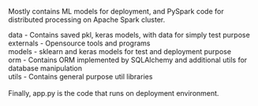 Mostly contains ML models for deployment, and PySpark code for distributed processing on Apache Spark cluster.

data - Contains saved pkl, keras models, with data for simply test purpose
<br>
externals - Opensource tools and programs
<br>
models - sklearn and keras models for test and deployment purpose
<br>
orm - Contains ORM implemented by SQLAlchemy and additional utils for database manipulation
<br>
utils - Contains general purpose util libraries
<br>
<br>
Finally, app.py is the code that runs on deployment environment.
